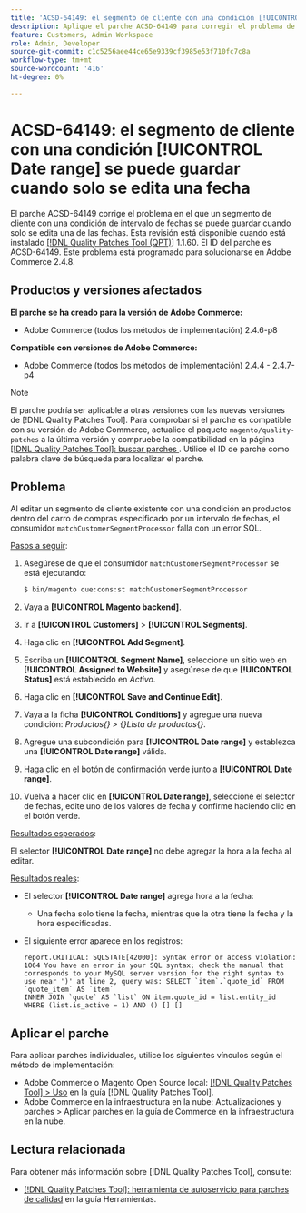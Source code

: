```yaml
---
title: 'ACSD-64149: el segmento de cliente con una condición [!UICONTROL Date range] se puede guardar cuando solo se edita una fecha'
description: Aplique el parche ACSD-64149 para corregir el problema de Adobe Commerce en el que el segmento de cliente con una condición **[!UICONTROL Date range]** se puede guardar cuando solo se edita una de las fechas.
feature: Customers, Admin Workspace
role: Admin, Developer
source-git-commit: c1c5256aee44ce65e9339cf3985e53f710fc7c8a
workflow-type: tm+mt
source-wordcount: '416'
ht-degree: 0%

---
```



# ACSD-64149: el segmento de cliente con una condición [!UICONTROL Date range] se puede guardar cuando solo se edita una fecha

El parche ACSD-64149 corrige el problema en el que un segmento de cliente con una condición de intervalo de fechas se puede guardar cuando solo se edita una de las fechas. Esta revisión está disponible cuando está instalado [[!DNL Quality Patches Tool (QPT)]](/help/tools/quality-patches-tool/quality-patches-tool-to-self-serve-quality-patches.md) 1.1.60. El ID del parche es ACSD-64149. Este problema está programado para solucionarse en Adobe Commerce 2.4.8.

## Productos y versiones afectados

**El parche se ha creado para la versión de Adobe Commerce:**

* Adobe Commerce (todos los métodos de implementación) 2.4.6-p8

**Compatible con versiones de Adobe Commerce:**

* Adobe Commerce (todos los métodos de implementación) 2.4.4 - 2.4.7-p4

>[!NOTE]
>
>El parche podría ser aplicable a otras versiones con las nuevas versiones de [!DNL Quality Patches Tool]. Para comprobar si el parche es compatible con su versión de Adobe Commerce, actualice el paquete `magento/quality-patches` a la última versión y compruebe la compatibilidad en la página [[!DNL Quality Patches Tool]: buscar parches ](https://experienceleague.adobe.com/tools/commerce-quality-patches/index.html?lang=es). Utilice el ID de parche como palabra clave de búsqueda para localizar el parche.

## Problema

Al editar un segmento de cliente existente con una condición en productos dentro del carro de compras especificado por un intervalo de fechas, el consumidor `matchCustomerSegmentProcessor` falla con un error SQL.

<u>Pasos a seguir</u>:

1. Asegúrese de que el consumidor `matchCustomerSegmentProcessor` se está ejecutando:

   ```bash
   $ bin/magento que:cons:st matchCustomerSegmentProcessor
   ```

1. Vaya a **[!UICONTROL Magento backend]**.
1. Ir a **[!UICONTROL Customers]** > **[!UICONTROL Segments]**.
1. Haga clic en **[!UICONTROL Add Segment]**.
1. Escriba un **[!UICONTROL Segment Name]**, seleccione un sitio web en **[!UICONTROL Assigned to Website]** y asegúrese de que **[!UICONTROL Status]** está establecido en *Activo*.
1. Haga clic en **[!UICONTROL Save and Continue Edit]**.
1. Vaya a la ficha **[!UICONTROL Conditions]** y agregue una nueva condición: *Productos{} > {}Lista de productos*{*}*.
1. Agregue una subcondición para **[!UICONTROL Date range]** y establezca una **[!UICONTROL Date range]** válida.
1. Haga clic en el botón de confirmación verde junto a **[!UICONTROL Date range]**.
1. Vuelva a hacer clic en **[!UICONTROL Date range]**, seleccione el selector de fechas, edite uno de los valores de fecha y confirme haciendo clic en el botón verde.

<u>Resultados esperados</u>:

El selector **[!UICONTROL Date range]** no debe agregar la hora a la fecha al editar.

<u>Resultados reales</u>:

* El selector **[!UICONTROL Date range]** agrega hora a la fecha:
   * Una fecha solo tiene la fecha, mientras que la otra tiene la fecha y la hora especificadas.
* El siguiente error aparece en los registros:

  ```
  report.CRITICAL: SQLSTATE[42000]: Syntax error or access violation: 1064 You have an error in your SQL syntax; check the manual that corresponds to your MySQL server version for the right syntax to use near ')' at line 2, query was: SELECT `item`.`quote_id` FROM `quote_item` AS `item`
  INNER JOIN `quote` AS `list` ON item.quote_id = list.entity_id WHERE (list.is_active = 1) AND () [] []
  ```


## Aplicar el parche

Para aplicar parches individuales, utilice los siguientes vínculos según el método de implementación:

* Adobe Commerce o Magento Open Source local: [[!DNL Quality Patches Tool] > Uso](/help/tools/quality-patches-tool/usage.md) en la guía [!DNL Quality Patches Tool].
* Adobe Commerce en la infraestructura en la nube: Actualizaciones y parches > Aplicar parches en la guía de Commerce en la infraestructura en la nube.

## Lectura relacionada

Para obtener más información sobre [!DNL Quality Patches Tool], consulte:

* [[!DNL Quality Patches Tool]: herramienta de autoservicio para parches de calidad](/help/tools/quality-patches-tool/quality-patches-tool-to-self-serve-quality-patches.md) en la guía Herramientas.
